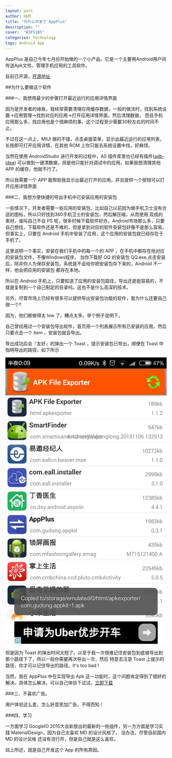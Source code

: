 ```yaml
---
layout: post
author: 咕咚
title: "为什么开发了 AppPlus"
description: ""
cover:  "#3F51B5"
categories: Technology
tags: Android App
---
```

AppPlus 是自己今年七月份开始做的一个小产品，它是一个主要用Android用户间传送Apk文件、管理手机应用的工具软件。

目前已开源，[开源地址](https://github.com/maoruibin/AppPlus)

##为什么要做这个软件

###一、我想用最少的步骤打开最近运行的应用详情界面
 
 因为是开发者的缘故，我经常需要清理应用缓存数据，一般的做法时，找到系统设置->应用管理->找到对应的应用->打开应用详情界面，然后清理数据，
 而且手机应用那么多，找应用也是个很麻烦的事，这个过程至少需要30秒左右的时间不止。
 
 不过在这一点上，MIUI 做的不错，点击桌面菜单，显示出最近运行的应用列表，长按即可打开应用详情，在其他 ROM 上你只能去系统设置中找，好麻烦。
 
 当然在使用 AndroidStudio 进行开发的过程中，AS 插件库里也已经有插件([adb-idea](https://github.com/pbreault/adb-idea))
 可以做到一键清数据，但是他只能针对调试中的应用，如果我想清理其他 APP 的缓存，他就不行了。
 
 所以我需要一个 APP 能帮助我显示出最近打开的应用，并且提供一个按钮可以打开应用详情界面
 
###二、我想方便快捷的导出手机中已安装应用的安装包
 
 一些情况下，开发者需要一些应用的安装包，比如自己以前因为做手机卫士没有合适的图标，所以只好找到360手机卫士的安装包，然后解压缩，从而使用
 现成的素材，谁叫自己不会 PS 呢，很多时候下载软件好办，Android市场那么多，只要自己想找，下载软件还是不难的，但是拿到对应的软件安装包好像不是那么容易。
 但事实上，只要在 Android 手机中安装了应用，这个应用的安装包就已经存在于手机了。
 
 这里说明一个事实，安装在我们手机中的每一个的 APP ，在手机中都存在他对应的安装包文件，不像Windows程序，
 当你下载好 QQ 的安装包 QQ.exe,点击安装后，除非你人为保存安装包，系统是不会给你把安装包存下来的，Android 不一样，他会把应用的安装包
 都存在本地。
 
 所以在 Android 手机上，只要知道了应用的安装包路径，导出还是挺容易的，不就是复制到一个自己制定的目录吗。这也不是什么高深的技术。
 
 另外，尽管市场上已经有很多可以提供导出安装包功能的软件，我为什么还要自己做一个?
 
 因为，他们都做得太 low 了。糟点太多。举个例子说明下。
 
 自己曾经用过一个安装包导出软件，首页用一个列表展示所有已安装的应用，然后只要点击一个 item ，安装包就会导出。
 
 导出成功后会『友好』的弹出一个 Toast ，提示安装包已导出，顺便在 Toast 中指明导出的路径，如下所示
 
 ![bad](/assets/appplus_about_1.png "bad")
 
 但是因为 Toast 的弹出时间太短了，以至于我一次很难记住安装包到底被导出到那个路径下了，所以一般你需要再次导出一次，然后
 特意去注意 Toast 上提示的路径，你才可以记住导出的路径。It's too bad !
 
 当然，我在 AppPlus 中在实现导出 Apk 这一功能时，这个问题肯定得到了很好的解决。具体怎么解决，可以自己体验下试试。[立即下载](http://fir.im/appplus)
 
###三、不喜欢广告。
  
  用户体验这么差，怎么好意思加广告，不得而知！
  
###四、学习
  
  一方面学习 GoogleIO 2015大会新放出的最新的一些组件，另一方方面是学习实践 MaterialDesign，因为自己太喜欢 MD 的设计风格了，
  没办法，尽管目前国内 MD 的设计风格 还没有流行开，但是自己就是这么喜欢。
  
综上所述，就是自己开发这个 App 的所有原因。
 

 
 
  


        
